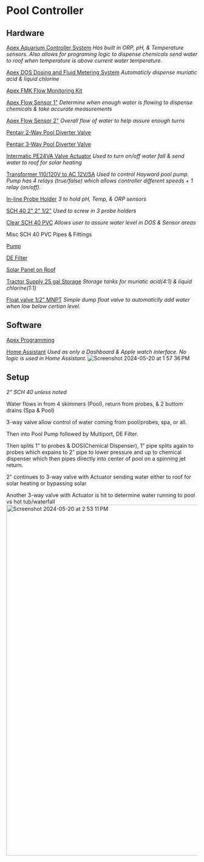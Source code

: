 # Pool Controller

## Hardware

[Apex Aquarium Controller System](https://www.bulkreefsupply.com/a3-apex-controller-system-neptune-systems.html?queryID=9409e28c16d811f17f7a58c95c82f18b&objectID=14772&indexName=brs_prod_m2_default_products)
_Has built in ORP, pH, & Temperature sensors.  Also allows for programing logic to dispense chemicals send water to roof when temperature is above current water temperature._

[Apex DOS Dosing and Fluid Metering System](https://www.bulkreefsupply.com/dos-dosing-and-fluid-metering-system-neptune-systems.html?queryID=0a9b3bd4c198aa5c6f5492fc08fee6e7&objectID=4120&indexName=brs_prod_m2_default_products)
_Automaticly dispense muriatic acid & liquid chlorine_

[Apex FMK Flow Monitoring Kit](https://www.bulkreefsupply.com/fmk-flow-monitoring-kit-neptune-systems.html?queryID=aa8d143f81925cfdd40c157b5db32515&objectID=6041&indexName=brs_prod_m2_default_products)

[Apex Flow Sensor 1"](https://www.bulkreefsupply.com/1-flow-sensor-fs100-neptune-systems.html?queryID=d609a56eb41403af2a0a9bc773b45af4&objectID=6044&indexName=brs_prod_m2_default_products)
_Determine when enough water is flowing to dispense chemicals & take accurate measurements_

[Apex Flow Sensor 2"](https://www.bulkreefsupply.com/2-flow-sensor-fs200-neptune-systems.html?queryID=e13cbb9b12136bece87a24e6f4661131&objectID=6043&indexName=brs_prod_m2_default_products)
_Overall flow of water to help assure enough turns_

[Pentair 2-Way Pool Diverter Valve](https://a.co/d/0Nok9Lb)

[Pentair 3-Way Pool Diverter Valve](https://a.co/d/gXk6q7s) 

[Intermatic PE24VA Valve Actuator](https://a.co/d/9ht9lFy)
_Used to turn on/off water fall & send water to roof for solar heating_

[Transformer 110/120V to AC 12V/5A](https://a.co/d/flX0aWJ)
_Used to control Hayward pool pump.  Pump has 4 relays (true/false) which allows controller different speeds + 1 relay (on/off)._

[In-line Probe Holder](https://www.bulkreefsupply.com/probe-holder.html)
_3 to hold pH, Temp, & ORP sensors_

[SCH 40 2" 2" 1/2"](https://a.co/d/533dbGo)
_Used to screw in 3 probe holders_

[Clear SCH 40 PVC](https://a.co/d/1xcCEcu)
_Allows user to assure water level in DOS & Sensor areas_

Misc SCH 40 PVC Pipes & Fittings

[Pump]()

[DE Filter]()

[Solar Panel on Roof](https://umasolar.com/solar-pool-heater/)

[Tractor Supply 25 gal Storage](https://www.tractorsupply.com/tsc/product/buyers-products-26-gallon-domed-storage-tank)
_Storage tanks for muriatic acid(4:1) & liquid chlorine(1:1)_

[Float valve 1/2" MNPT](https://a.co/d/8fwWH7V)
_Simple dump float valve to automaticlly add water when low below certian level._


## Software
[Apex Programming](https://www.reef2reef.com/threads/apex-programming-command-reference.755622/)

[Home Assistant](https://www.home-assistant.io/)
_Used as only a Dashboard & Apple watch interface.  No logic is used in Home Assistant._
![Screenshot 2024-05-20 at 1 57 36 PM](https://github.com/drewbuerger/poolcontroller/assets/77402847/347d6c11-f8ef-4b85-9748-3a8f2756f847)


## Setup 
_2" SCH 40 unless noted_

Water flows in from 4 skimmers (Pool), return from probes, & 2 buttom drains (Spa & Pool)

3-way valve allow control of water coming from pool/probes, spa, or all.

Then into Pool Pump followed by Multiport, DE Filter.

Then splits 1" to probes & DOS(Chemical Dispenser), 1" pipe splits again to probes which expains to 2" pipe to lower pressure and up to chemical dispenser which then pipes directly into center of pool on a spinning jet return. 

2" continues to 3-way valve with Actuator sending water either to roof for solar heating or bypassing solar

Another 3-way valve with Actuator is hit to determine water running to pool vs hot tub/waterfall
<img width="923" alt="Screenshot 2024-05-20 at 2 53 11 PM" src="https://github.com/drewbuerger/poolcontroller/assets/77402847/ec53ed0d-f859-43b3-9ffa-9911c9c63ba6">


